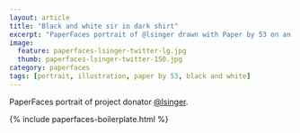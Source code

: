 ```yaml
---
layout: article
title: "Black and white sir in dark shirt"
excerpt: "PaperFaces portrait of @lsinger drawn with Paper by 53 on an iPad."
image: 
  feature: paperfaces-lsinger-twitter-lg.jpg
  thumb: paperfaces-lsinger-twitter-150.jpg
category: paperfaces
tags: [portrait, illustration, paper by 53, black and white]
---
```


PaperFaces portrait of project donator [@lsinger](http://twitter.com/lsinger).

{% include paperfaces-boilerplate.html %}